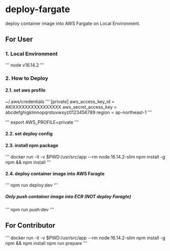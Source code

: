 # deploy-fargate

deploy container image into AWS Fargate on Local Environment.

## For User

### 1. Local Environment

'''
node v16.14.2
'''

### 2. How to Deploy

#### 2.1. set aws profile

~/.aws/credentials
'''
[private]
aws_access_key_id = AKIXXXXXXXXXXXXXXXX
aws_secret_access_key = abcdefghigklmnopqrstuvwxyz0123456789
region = ap-northeast-1
'''

'''
export AWS_PROFILE=private
'''

#### 2.2. set deploy config

#### 2.3. install npm package

'''
docker run -it -v $PWD:/usr/src/app --rm node:16.14.2-slim npm install -g npm && npm install
'''

#### 2.4. deploy container image into AWS Faragte

'''
npm run deploy:dev
'''

##### Only push container image into ECR (NOT deploy Faragte)

'''
npm run push:dev
'''

## For Contributor

'''
docker run -it -v $PWD:/usr/src/app --rm node:16.14.2-slim npm install -g npm && npm install
npm run prepare
'''
